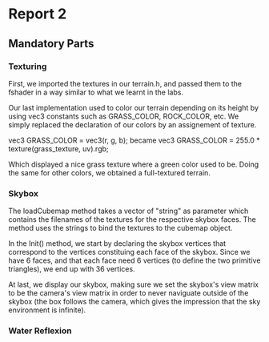 # Report 2
## Mandatory Parts

### Texturing
First, we imported the textures in our terrain.h, and passed them to the fshader in a way similar to what we learnt in the labs.

Our last implementation used to color our terrain depending on its height by using vec3 constants such as GRASS_COLOR, ROCK_COLOR, etc.
We simply replaced the declaration of our colors by an assignement of texture.

vec3 GRASS_COLOR = vec3(r, g, b);
became
vec3 GRASS_COLOR = 255.0 * texture(grass_texture, uv).rgb;

Which displayed a nice grass texture where a green color used to be.
Doing the same for other colors, we obtained a full-textured terrain.

### Skybox
The loadCubemap method takes a vector of "string" as parameter which contains the filenames of the textures for the respective skybox faces. The method uses the strings to bind the textures to the cubemap object.

In the Init() method, we start by declaring the skybox vertices that correspond to the vertices constituing each face of the skybox. Since we have 6 faces, and that each face need 6 vertices (to define the two primitive triangles), we end up with 36 vertices.

At last, we display our skybox, making sure we set the skybox's view matrix to be the camera's view matrix in order to never naviguate outside of the skybox (the box follows the camera, which gives the impression that the sky environment is infinite).


### Water Reflexion
